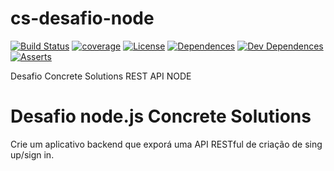 

# cs-desafio-node

[![Build Status](https://api.travis-ci.org/Kirmayrtomaz/cs-desafio-node.svg?branch=master)](https://travis-ci.org/Kirmayrtomaz/cs-desafio-node) [![coverage](https://codecov.io/gh/Kirmayrtomaz/cs-desafio-node/branch/master/graph/badge.svg)](https://codecov.io/gh/Kirmayrtomaz/cs-desafio-node) [![License](https://img.shields.io/badge/licence-MIT-blue.svg)](LICENSE) [![Dependences](https://david-dm.org/kirmayrtomaz/cs-desafio-node.svg)](https://david-dm.org/kirmayrtomaz/cs-desafio-node) [![Dev Dependences](https://david-dm.org/kirmayrtomaz/cs-desafio-node/dev-status.svg)](https://david-dm.org/kirmayrtomaz/cs-desafio-node/dev-status)
[![Asserts](https://assertible.com/apis/7f23dc6b-b82a-44da-adbf-b0f0e0239410/status?api_token=5xv5naRH2jHz6pf8&cache=1478960362905)](https://assertible.com/dashboard#/services/7f23dc6b-b82a-44da-adbf-b0f0e0239410)

Desafio Concrete Solutions  REST API NODE

# Desafio node.js Concrete Solutions

Crie um aplicativo backend que exporá uma API RESTful de criação de sing up/sign in.


